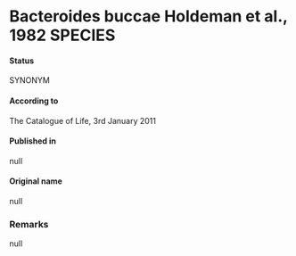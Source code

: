 # Bacteroides buccae Holdeman et al., 1982 SPECIES

#### Status
SYNONYM

#### According to
The Catalogue of Life, 3rd January 2011

#### Published in
null

#### Original name
null

### Remarks
null